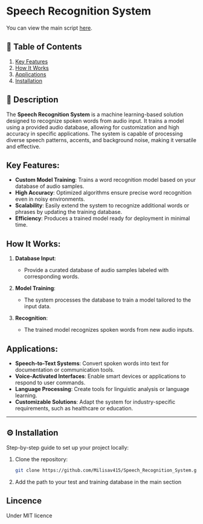 # Speech Recognition System

You can view the main script [here](https://raw.githubusercontent.com/Milisav415/Speech_Recognition_System/refs/heads/main/main.py).

## 📂 Table of Contents

1. [Key Features](#key-features)
2. [How It Works](#how-it-works)
3. [Applications](#applications)
4. [Installation](#installation)

## 🚀 Description

The **Speech Recognition System** is a machine learning-based solution designed to recognize spoken words from audio input. It trains a model using a provided audio database, allowing for customization and high accuracy in specific applications. The system is capable of processing diverse speech patterns, accents, and background noise, making it versatile and effective.

## Key Features:
- **Custom Model Training**: Trains a word recognition model based on your database of audio samples.
- **High Accuracy**: Optimized algorithms ensure precise word recognition even in noisy environments.
- **Scalability**: Easily extend the system to recognize additional words or phrases by updating the training database.
- **Efficiency**: Produces a trained model ready for deployment in minimal time.

## How It Works:
1. **Database Input**: 
   - Provide a curated database of audio samples labeled with corresponding words.
   
2. **Model Training**: 
   - The system processes the database to train a model tailored to the input data.

3. **Recognition**: 
   - The trained model recognizes spoken words from new audio inputs.

## Applications:
- **Speech-to-Text Systems**: Convert spoken words into text for documentation or communication tools.
- **Voice-Activated Interfaces**: Enable smart devices or applications to respond to user commands.
- **Language Processing**: Create tools for linguistic analysis or language learning.
- **Customizable Solutions**: Adapt the system for industry-specific requirements, such as healthcare or education.

---

## ⚙️ Installation

Step-by-step guide to set up your project locally:
1. Clone the repository:
   ```bash
   git clone https://github.com/Milisav415/Speech_Recognition_System.git
2. Add the path to your test and training database in the main section

## Lincence 
Under MIT licence

